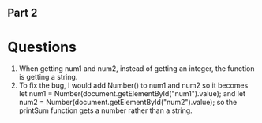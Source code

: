 ## Part 2

# Questions

1. When getting num1 and num2, instead of getting an integer, the function is getting a string.
2. To fix the bug, I would add Number() to num1 and num2 so it becomes let num1 = Number(document.getElementById("num1").value); and let num2 = Number(document.getElementById("num2").value); so the printSum function gets a number rather than a string.

